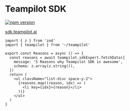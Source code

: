 # Teampilot SDK

[![npm version](https://badge.fury.io/js/@teampilot%2Fsdk.svg)](https://badge.fury.io/js/@teampilot%2Fsdk)

[sdk.teampilot.ai](https://sdk.teampilot.ai/)

```tsx
import { z } from 'zod'
import { teampilot } from '~/teampilot'

export const Reasons = async () => {
  const reasons = await teampilot.sdkExpert.fetchData({
    message: '5 Reasons why Teampilot SDK is awesome',
    schema: z.array(z.string()),
  })
  return (
    <ul className="list-disc space-y-2">
      {reasons.map((reason, idx) => (
        <li key={idx}>{reason}</li>
      ))}
    </ul>
  )
}
```

